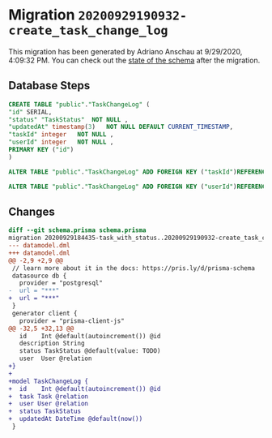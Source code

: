 # Migration `20200929190932-create_task_change_log`

This migration has been generated by Adriano Anschau at 9/29/2020, 4:09:32 PM.
You can check out the [state of the schema](./schema.prisma) after the migration.

## Database Steps

```sql
CREATE TABLE "public"."TaskChangeLog" (
"id" SERIAL,
"status" "TaskStatus"  NOT NULL ,
"updatedAt" timestamp(3)   NOT NULL DEFAULT CURRENT_TIMESTAMP,
"taskId" integer   NOT NULL ,
"userId" integer   NOT NULL ,
PRIMARY KEY ("id")
)

ALTER TABLE "public"."TaskChangeLog" ADD FOREIGN KEY ("taskId")REFERENCES "public"."Task"("id") ON DELETE CASCADE ON UPDATE CASCADE

ALTER TABLE "public"."TaskChangeLog" ADD FOREIGN KEY ("userId")REFERENCES "public"."User"("id") ON DELETE CASCADE ON UPDATE CASCADE
```

## Changes

```diff
diff --git schema.prisma schema.prisma
migration 20200929184435-task_with_status..20200929190932-create_task_change_log
--- datamodel.dml
+++ datamodel.dml
@@ -2,9 +2,9 @@
 // learn more about it in the docs: https://pris.ly/d/prisma-schema
 datasource db {
   provider = "postgresql"
-  url = "***"
+  url = "***"
 }
 generator client {
   provider = "prisma-client-js"
@@ -32,5 +32,13 @@
   id    Int @default(autoincrement()) @id
   description String
   status TaskStatus @default(value: TODO)
   user  User @relation
+}
+
+model TaskChangeLog {
+  id    Int @default(autoincrement()) @id
+  task Task @relation
+  user User @relation
+  status TaskStatus
+  updatedAt DateTime @default(now())
 }
```


